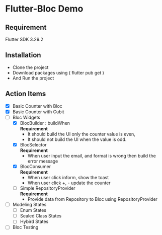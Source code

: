 # Flutter-Bloc Demo

## Requirement
Flutter SDK 3.29.2

## Installation
- Clone the project
- Download packages using ( flutter pub get ) 
- And Run the project

## Action Items
- [x] Basic Counter with Bloc
- [x] Basic Counter with Cubit
- [ ] Bloc Widgets
    - [x] BlocBuilder : buildWhen  
        **Requirement**
        - It should build the UI only the counter value is even,
        - It should not build the UI when the value is odd.
    - [x] BlocSelector  
        **Requirement**
        - When user input the email, and format is wrong then build the error message 
    - [x] BlocConsumer  
        **Requirement**
        - When user click inform, show the toast
        - When user click +, - update the counter 
    - [ ] Simple RepositoryProvider  
        **Requirement**
        - Provide data from Repository to Bloc using RepositoryProvider 
- [ ] Modeling States
    - [ ] Enum States
    - [ ] Sealed Class States
    - [ ] Hybird States
- [ ] Bloc Testing
